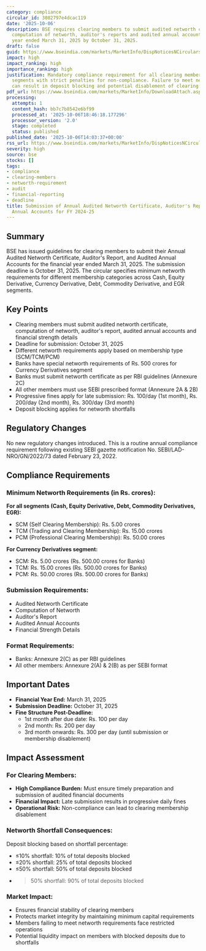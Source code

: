 ```yaml
---
category: compliance
circular_id: 3082797e4dcac119
date: '2025-10-06'
description: BSE requires clearing members to submit audited networth certificates,
  computation of networth, auditor's reports and audited annual accounts for the financial
  year ended March 31, 2025 by October 31, 2025.
draft: false
guid: https://www.bseindia.com/markets/MarketInfo/DispNoticesNCirculars.aspx?Noticeid={3BCB7562-5A5C-4187-9D98-343DEC0D9219}&noticeno=20251006-52&dt=10/06/2025&icount=52&totcount=69&flag=0
impact: high
impact_ranking: high
importance_ranking: high
justification: Mandatory compliance requirement for all clearing members across all
  segments with strict penalties for non-compliance. Failure to meet networth requirements
  can result in deposit blocking and potential disablement of clearing membership.
pdf_url: https://www.bseindia.com/markets/MarketInfo/DownloadAttach.aspx?id=20251006-52&attachedId=f31e6a31-622d-46f2-b41c-2583df175b4d
processing:
  attempts: 1
  content_hash: bb7c7b8542e6bf99
  processed_at: '2025-10-06T18:46:18.177296'
  processor_version: '2.0'
  stage: completed
  status: published
published_date: '2025-10-06T14:03:37+00:00'
rss_url: https://www.bseindia.com/markets/MarketInfo/DispNoticesNCirculars.aspx?Noticeid={3BCB7562-5A5C-4187-9D98-343DEC0D9219}&noticeno=20251006-52&dt=10/06/2025&icount=52&totcount=69&flag=0
severity: high
source: bse
stocks: []
tags:
- compliance
- clearing-members
- networth-requirement
- audit
- financial-reporting
- deadline
title: Submission of Annual Audited Networth Certificate, Auditor's Report & Audited
  Annual Accounts for FY 2024-25
---
```


## Summary

BSE has issued guidelines for clearing members to submit their Annual Audited Networth Certificate, Auditor's Report, and Audited Annual Accounts for the financial year ended March 31, 2025. The submission deadline is October 31, 2025. The circular specifies minimum networth requirements for different membership categories across Cash, Equity Derivative, Currency Derivative, Debt, Commodity Derivative, and EGR segments.

## Key Points

- Clearing members must submit audited networth certificate, computation of networth, auditor's report, audited annual accounts and financial strength details
- Deadline for submission: October 31, 2025
- Different networth requirements apply based on membership type (SCM/TCM/PCM)
- Banks have special networth requirements of Rs. 500 crores for Currency Derivatives segment
- Banks must submit networth certificate as per RBI guidelines (Annexure 2C)
- All other members must use SEBI prescribed format (Annexure 2A & 2B)
- Progressive fines apply for late submission: Rs. 100/day (1st month), Rs. 200/day (2nd month), Rs. 300/day (3rd month)
- Deposit blocking applies for networth shortfalls

## Regulatory Changes

No new regulatory changes introduced. This is a routine annual compliance requirement following existing SEBI gazette notification No. SEBI/LAD-NRO/GN/2022/73 dated February 23, 2022.

## Compliance Requirements

### Minimum Networth Requirements (in Rs. crores):

**For all segments (Cash, Equity Derivative, Debt, Commodity Derivatives, EGR):**
- SCM (Self Clearing Membership): Rs. 5.00 crores
- TCM (Trading and Clearing Membership): Rs. 15.00 crores
- PCM (Professional Clearing Membership): Rs. 50.00 crores

**For Currency Derivatives segment:**
- SCM: Rs. 5.00 crores (Rs. 500.00 crores for Banks)
- TCM: Rs. 15.00 crores (Rs. 500.00 crores for Banks)
- PCM: Rs. 50.00 crores (Rs. 500.00 crores for Banks)

### Submission Requirements:
- Audited Networth Certificate
- Computation of Networth
- Auditor's Report
- Audited Annual Accounts
- Financial Strength Details

### Format Requirements:
- Banks: Annexure 2(C) as per RBI guidelines
- All other members: Annexure 2(A) & 2(B) as per SEBI format

## Important Dates

- **Financial Year End:** March 31, 2025
- **Submission Deadline:** October 31, 2025
- **Fine Structure Post-Deadline:**
  - 1st month after due date: Rs. 100 per day
  - 2nd month: Rs. 200 per day
  - 3rd month onwards: Rs. 300 per day (until submission or membership disablement)

## Impact Assessment

### For Clearing Members:
- **High Compliance Burden:** Must ensure timely preparation and submission of audited financial documents
- **Financial Impact:** Late submission results in progressive daily fines
- **Operational Risk:** Non-compliance can lead to clearing membership disablement

### Networth Shortfall Consequences:

Deposit blocking based on shortfall percentage:
- ≤10% shortfall: 10% of total deposits blocked
- ≤20% shortfall: 25% of total deposits blocked
- ≤50% shortfall: 50% of total deposits blocked
- >50% shortfall: 90% of total deposits blocked

### Market Impact:
- Ensures financial stability of clearing members
- Protects market integrity by maintaining minimum capital requirements
- Members failing to meet networth requirements face restricted operations
- Potential liquidity impact on members with blocked deposits due to shortfalls